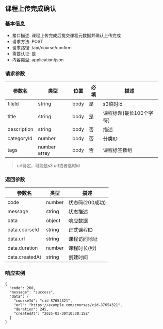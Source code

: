 ## 课程上传完成确认
### 基本信息
* 接口描述: 课程上传完成后提交课程元数据并确认上传完成
* 请求方法: POST
* 请求路径: /api/course/confirm
* 需要认证: 是
* 内容类型: application/json

### 请求参数
| 参数名 | 类型 | 位置 | 必填 | 描述 |
| ----- | ----- | ----- | ----- | ----- |
| fileId | string | body | 是 | s3临时id |
| title | string | body | 是 | 课程标题(最长100个字符) |
| description | string | body | 否 | 描述
| categoryId | number | body |否 | 分类ID 
| tags | number array | body | 否 | 课程标签数组 |
> url待定，可能是s3 url或者临时id

### 返回参数
| 参数名 | 类型 | 描述 |
| ----- | ----- | ----- |
| code | number | 状态码(200成功) |
| message | string | 状态描述 |
| data | object | 响应数据 |
| data.courseId | string | 正式课程ID |
| data.url | string | 课程访问地址|
| data.duration | number |课程时长(秒)|
|data.createdAt |string|创建时间|

### 响应实例
```
{
  "code": 200,
  "message": "success",
  "data": {
    "courseId": "cid-87654321",
    "url": "https://example.com/courses/cid-87654321",
    "duration": 245,
    "createdAt": "2025-03-30T10:30:15Z"
  }
}
```
